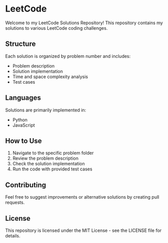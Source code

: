 # LeetCode

Welcome to my LeetCode Solutions Repository! This repository contains my solutions to various LeetCode coding challenges.

## Structure

Each solution is organized by problem number and includes:

- Problem description
- Solution implementation
- Time and space complexity analysis
- Test cases

## Languages

Solutions are primarily implemented in:

- Python
- JavaScript

## How to Use

1. Navigate to the specific problem folder
2. Review the problem description
3. Check the solution implementation
4. Run the code with provided test cases

## Contributing

Feel free to suggest improvements or alternative solutions by creating pull requests.

## License

This repository is licensed under the MIT License - see the LICENSE file for details.

